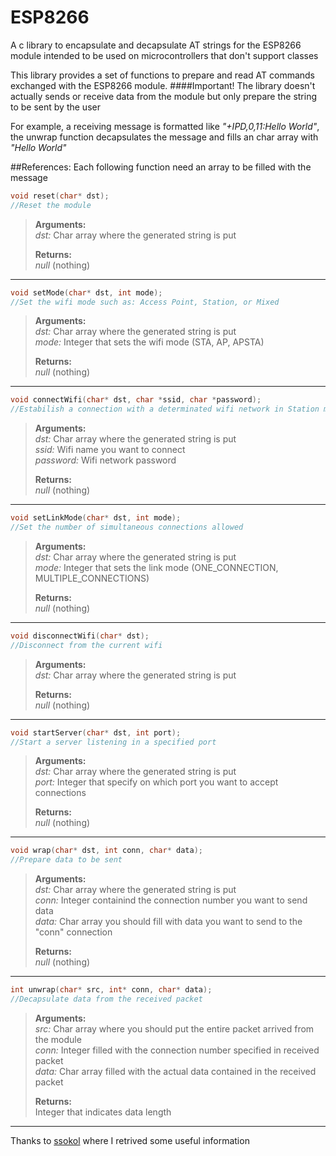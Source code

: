 # ESP8266
A c library to encapsulate and decapsulate AT strings for the ESP8266 module intended to be used on microcontrollers that don't support classes

This library provides a set of functions to prepare and read AT commands exchanged with the ESP8266 module.
####Important! The library doesn't actually sends or receive data from the module but only prepare the string to be sent by the user

For example, a receiving message is formatted like _"+IPD,0,11:Hello World"_, the unwrap function decapsulates the message and fills an char array with _"Hello World"_

##References:
Each following function need an array to be filled with the message

```c
void reset(char* dst);
//Reset the module
```
>**Arguments:** <br>
>_dst:_ Char array where the generated string is put
>
>**Returns:** <br>
>_null_ (nothing)

---
```c
void setMode(char* dst, int mode);
//Set the wifi mode such as: Access Point, Station, or Mixed
```
>**Arguments:** <br>
>_dst:_ Char array where the generated string is put <br>
>_mode:_ Integer that sets the wifi mode (STA, AP, APSTA)
>
>**Returns:** <br>
>_null_ (nothing)

---
```c
void connectWifi(char* dst, char *ssid, char *password);
//Estabilish a connection with a determinated wifi network in Station mode
```
>**Arguments:** <br>
>_dst:_ Char array where the generated string is put <br>
>_ssid:_ Wifi name you want to connect <br>
>_password:_ Wifi network password  
>
>**Returns:** <br>
>_null_ (nothing)

---
```c
void setLinkMode(char* dst, int mode);
//Set the number of simultaneous connections allowed
```
>**Arguments:** <br>
>_dst:_ Char array where the generated string is put <br>
>_mode:_ Integer that sets the link mode (ONE_CONNECTION, MULTIPLE_CONNECTIONS)
>
>**Returns:** <br>
>_null_ (nothing)

---
```c
void disconnectWifi(char* dst);
//Disconnect from the current wifi
```
>**Arguments:** <br>
>_dst:_ Char array where the generated string is put
>
>**Returns:** <br>
>_null_ (nothing)

---
```c
void startServer(char* dst, int port);
//Start a server listening in a specified port
```
>**Arguments:** <br>
>_dst:_ Char array where the generated string is put <br>
>_port:_ Integer that specify on which port you want to accept connections
>
>**Returns:** <br>
>_null_ (nothing)

---
```c
void wrap(char* dst, int conn, char* data);
//Prepare data to be sent
```
>**Arguments:** <br>
>_dst:_ Char array where the generated string is put <br>
>_conn:_ Integer containind the connection number you want to send data <br>
>_data:_ Char array you should fill with data you want to send to the "conn" connection
>
>**Returns:** <br>
>_null_ (nothing)

---
```c
int unwrap(char* src, int* conn, char* data);
//Decapsulate data from the received packet
```
>**Arguments:** <br>
>_src:_ Char array where you should put the entire packet arrived from the module <br>
>_conn:_ Integer filled with the connection number specified in received packet <br>
>_data:_ Char array filled with the actual data contained in the received packet
>
>**Returns:** <br>
>Integer that indicates data length 

---

Thanks to [ssokol](https://github.com/ssokol/esp8266) where I retrived some useful information
